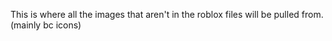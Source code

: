 This is where all the images that aren't in the roblox files will be pulled from. (mainly bc icons)
